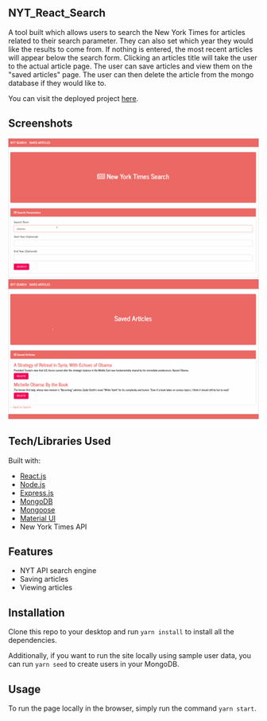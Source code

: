 ## NYT_React_Search

A tool built which allows users to search the New York Times for articles related to their search parameter. They can also set which year they would like the results to come from. If nothing is entered, the most recent articles will appear below the search form. Clicking an articles title will take the user to the actual article page. The user can save articles and view them on the "saved articles" page. The user can then delete the article from the mongo database if they would like to.

You can visit the deployed project [here](https://peaceful-headland-96719.herokuapp.com/).

## Screenshots

![Search Page](/client/public/gifs/search_page.gif)
![Saved Page](/client/public/gifs/saved_page.gif)

## Tech/Libraries Used

Built with:

- [React.js](https://reactjs.org/)
- [Node.js](https://nodejs.org/en/)
- [Express.js](http://expressjs.com/)
- [MongoDB](https://www.mongodb.com/)
- [Mongoose](https://mongoosejs.com/)
- [Material UI](https://material-ui.com/)
- New York Times API

## Features

- NYT API search engine
- Saving articles
- Viewing articles

## Installation

Clone this repo to your desktop and run `yarn install` to install all the dependencies.

Additionally, if you want to run the site locally using sample user data, you can run `yarn seed` to create users in your MongoDB.

## Usage

To run the page locally in the browser, simply run the command `yarn start`.
